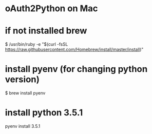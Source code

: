 # oAuth2Python on Mac
# if not installed brew
$ /usr/bin/ruby -e "$(curl -fsSL https://raw.githubusercontent.com/Homebrew/install/master/install)"

# install pyenv (for changing python version)
$ brew install pyenv

# install python 3.5.1
pyenv install 3.5.1

